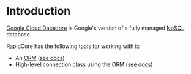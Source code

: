 # Introduction

[Google Cloud Datastore](https://cloud.google.com/datastore/) is Google's version of a fully managed [NoSQL](https://en.wikipedia.org/wiki/NoSQL) database.

RapidCore has the following tools for working with it:

- An [ORM](https://en.wikipedia.org/wiki/Object-relational_mapping) ([see docs](./Orm))
- High-level connection class using the ORM ([see docs](./Connection))
